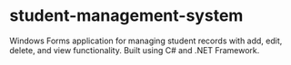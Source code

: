 # student-management-system
Windows Forms application for managing student records with add, edit, delete, and view functionality. Built using C# and .NET Framework.
